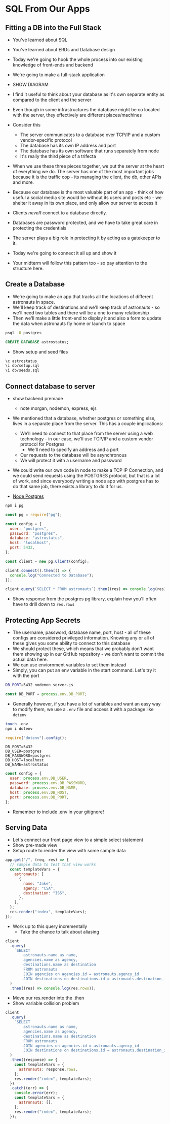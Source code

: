 # SQL From Our Apps

## Fitting a DB into the Full Stack

- You've learned about SQL
- You've learned about ERDs and Database design
- Today we're going to hook the whole process into our existing knowledge of front-ends and backend
- We're going to make a full-stack application

- SHOW DIAGRAM
- I find it useful to think about your database as it's own separate entity as compared to the client and the server
- Even though in some infrastructures the database might be co located with the server, they effectively are different places/machines
- Consider this

  - The server communicates to a database over TCP/IP and a custom vendor-specific protocol
  - The database has its own IP address and port
  - The database has its own software that runs separately from node
  - It's really the third piece of a trifecta

- When we use these three pieces together, we put the server at the heart of everything we do. The server has one of the most important jobs because it is the traffic cop - its managing the client, the db, other APIs and more.
- Because our database is the most valuable part of an app - think of how useful a social media site would be without its users and posts etc - we shelter it away in its own place, and only allow our server to access it
- Clients _neveR_ connect to a database directly.
- Databases are password protected, and we have to take great care in protecting the credentials
- The server plays a big role in protecting it by acting as a gatekeeper to it.
- Today we're going to connect it all up and show it
- Your midterm will follow this pattern too - so pay attention to the structure here.

## Create a Database

- We're going to make an app that tracks all the locations of different astronauts in space.
- We'll keep track of destinations and we'll keep track of astronauts - so we'll need two tables and there will be a one to many relationship
- Then we'll make a little front-end to display it and also a form to update the data when astronauts fly home or launch to space

```sh
psql -U postgres
```

```SQL
CREATE DATABASE astrostatus;
```

- Show setup and seed files

```sh
\c astrostatus
\i db/setup.sql
\i db/seeds.sql
```

## Connect database to server

- show backend premade

  - note morgan, nodemon, express, ejs

- We mentioned that a database, whether postgres or something else, lives in a separate place from the server. This has a couple implications:
  - We'll need to connect to that place from the server using a web technology - in our case, we'll use TCP/IP and a custom vendor protocol for Postgres
    - We'll need to specify an address and a port
  - Our requests to the database will be asynchronous
  - We will protect it with a username and password
- We could write our own code in node to make a TCP IP Connection, and we could send requests using the POSTGRES protocol, but that is a lot of work, and since everybody writing a node app with postgres has to do that same job, there exists a library to do it for us.
- [Node Postgres](https://node-postgres.com)

```sh
npm i pg
```

```js
const pg = require("pg");

const config = {
  user: "postgres",
  password: "postgres",
  database: "astrostatus",
  host: "localhost",
  port: 5432,
};

const client = new pg.Client(config);

client.connect().then(() => {
  console.log("Connected to Database");
});

client.query(`SELECT * FROM astronauts`).then((res) => console.log(res));
```

- Show response from the postgres pg library, explain how you'll often have to drill down to `res.rows`

## Protecting App Secrets

- The username, password, database name, port, host - all of these configs are considered privileged information. Knowing any or all of these gives you some ability to connect to this database
- We should protect these, which means that we probably don't want them showing up in our GitHub repository - we don't want to commit the actual data here.
- We can use enviornment variables to set them instead
- Simply, you can put an env variable in the start command. Let's try it with the port

```sh
DB_PORT=5432 nodemon server.js
```

```js
const DB_PORT = process.env.DB_PORT;
```

- Generally however, if you have a lot of variables and want an easy way to modify them, we use a `.env` file and access it with a package like `dotenv`

```sh
touch .env
npm i dotenv
```

```js
require("dotenv").config();
```

```
DB_PORT=5432
DB_USER=postgres
DB_PASSWORD=postgres
DB_HOST=localhost
DB_NAME=astrostatus
```

```js
const config = {
  user: process.env.DB_USER,
  password: process.env.DB_PASSWORD,
  database: process.env.DB_NAME,
  host: process.env.DB_HOST,
  port: process.env.DB_PORT,
};
```

- Remember to include .env in your gitignore!

## Serving Data

- Let's connect our front page view to a simple select statement
- Show pre-made view
- Setup route to render the view with some sample data

```js
app.get("/", (req, res) => {
  // sample data to test that view works
  const templateVars = {
    astronauts: [
      {
        name: "Jake",
        agency: "CSA",
        destination: "ISS",
      },
    ],
  };
  res.render("index", templateVars);
});
```

- Work up to this query incrementally
  - Take the chance to talk about aliasing

```js
client
  .query(
    `SELECT 
        astronauts.name as name, 
        agencies.name as agency,
        destinations.name as destination 
        FROM astronauts 
        JOIN agencies on agencies.id = astronauts.agency_id
        JOIN destinations on destinations.id = astronauts.destination_id`
  )
  .then((res) => console.log(res.rows));
```

- Move our res.render into the .then
- Show variable collision problem

```js
client
  .query(
    `SELECT
        astronauts.name as name,
        agencies.name as agency,
        destinations.name as destination
        FROM astronauts
        JOIN agencies on agencies.id = astronauts.agency_id
        JOIN destinations on destinations.id = astronauts.destination_id`
  )
  .then((response) => {
    const templateVars = {
      astronauts: response.rows,
    };
    res.render("index", templateVars);
  })
  .catch((err) => {
    console.error(err);
    const templateVars = {
      astronauts: [],
    };
    res.render("index", templateVars);
  });
```

